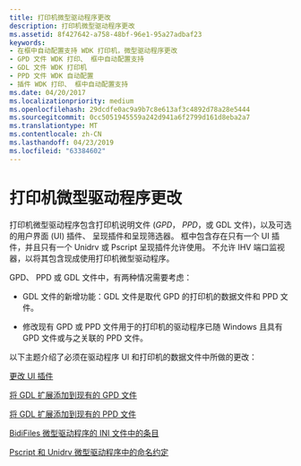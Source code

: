 ```yaml
---
title: 打印机微型驱动程序更改
description: 打印机微型驱动程序更改
ms.assetid: 8f427642-a758-48bf-96e1-95a27adbaf23
keywords:
- 在框中自动配置支持 WDK 打印机，微型驱动程序更改
- GPD 文件 WDK 打印、 框中自动配置支持
- GDL 文件 WDK 打印机
- PPD 文件 WDK 自动配置
- 插件 WDK 打印、 框中自动配置支持
ms.date: 04/20/2017
ms.localizationpriority: medium
ms.openlocfilehash: 29dcdfe0ac9a9b7c8e613af3c4892d78a28e5444
ms.sourcegitcommit: 0cc5051945559a242d941a6f2799d161d8eba2a7
ms.translationtype: MT
ms.contentlocale: zh-CN
ms.lasthandoff: 04/23/2019
ms.locfileid: "63384602"
---
```

# <a name="printer-minidriver-changes"></a>打印机微型驱动程序更改


打印机微型驱动程序包含打印机说明文件 (*GPD*， *PPD*，或 GDL 文件)，以及可选的用户界面 (UI) 插件、 呈现插件和呈现筛选器。 框中包含存在只有一个 UI 插件，并且只有一个 Unidrv 或 Pscript 呈现插件允许使用。 不允许 IHV 端口监视器，以将其包含现成使用打印机微型驱动程序。

GPD、 PPD 或 GDL 文件中，有两种情况需要考虑：

-   GDL 文件的新增功能：GDL 文件是取代 GPD 的打印机的数据文件和 PPD 文件。

-   修改现有 GPD 或 PPD 文件用于的打印机的驱动程序已随 Windows 且具有 GPD 文件或与之关联的 PPD 文件。

以下主题介绍了必须在驱动程序 UI 和打印机的数据文件中所做的更改：

[更改 UI 插件](ui-plug-in-changes.md)

[将 GDL 扩展添加到现有的 GPD 文件](adding-gdl-extensions-to-an-existing-gpd-file.md)

[将 GDL 扩展添加到现有的 PPD 文件](adding-gdl-extensions-to-an-existing-ppd-file.md)

[BidiFiles 微型驱动程序的 INI 文件中的条目](bidifiles-entry-in-a-minidriver-s-ini-file.md)

[Pscript 和 Unidrv 微型驱动程序中的命名约定](naming-conventions-in-pscript-and-unidrv-minidrivers.md)

 

 




